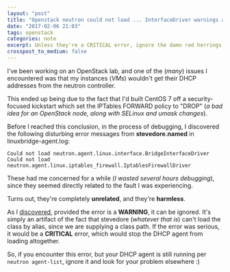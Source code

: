 ```yaml
---
layout: "post"
title: "Openstack neutron could not load ... InterfaceDriver warnings are.. mostly harmless"
date: "2017-02-06 21:03"
tags: openstack
categories: note
excerpt: Unless they're a CRITICAL error, ignore the damn red herrings
crosspost_to_medium: false
---
```

I've been working on an OpenStack lab, and one of the (_many_) issues I encountered was that my instances (_VMs_) wouldn't get their DHCP addresses from the neutron controller.

This ended up being due to the fact that I'd built CentOS 7 off a security-focused kickstart which set the IPTables FORWARD policy to "DROP" (_a bad idea for an OpenStack node, along with SELinux and umask changes_).

Before I reached this conclusion, in the process of debugging, I discovered the following disturbing error messages from __stevedore.named__ in linuxbridge-agent.log:

````
Could not load neutron.agent.linux.interface.BridgeInterfaceDriver
Could not load neutron.agent.linux.iptables_firewall.IptablesFirewallDriver
````

These had me concerned for a while (_I wasted several hours debugging_), since they seemed directly related to the fault I was experiencing.

Turns out, they're completely **unrelated**, and they're **harmless**.

As I [discovered]( https://ask.openstack.org/en/question/98761/newton-dhcp-agent-problem/), provided the error is a __WARNING__, it can be ignored. It's simply an artifact of the fact that stevedore (_whatever that is_) can't load the class by alias, since we are supplying a class path. If the error was serious, it would be a __CRITICAL__ error, which would stop the DHCP agent from loading altogether.

So, if you encounter this error, but your DHCP agent is still running per ```neutron agent-list```, ignore it and look for your problem elsewhere :)
